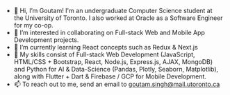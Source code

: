 - 👋 Hi, I’m Goutam! I'm an undergraduate Computer Science student at the University of Toronto. I also worked at Oracle as a Software Engineer for my co-op.
- 👀 I’m interested in collaborating on Full-stack Web and Mobile App Development projects.
- 🌱 I’m currently learning React concepts such as Redux & Next.js
- 💪 My skills consist of Full-stack Web Development (JavaScript, HTML/CSS + Bootstrap, React, Node.js, Express.js, AJAX, MongoDB) and Python for AI & Data-Science (Pandas, Plotly, Seaborn, Matplotlib), along with Flutter + Dart & Firebase / GCP for Mobile Development.
- 📫 To reach out to me, send an email to goutam.singh@mail.utoronto.ca
